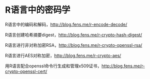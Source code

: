 # R语言中的密码学

R语言中的编码和解码，http://blog.fens.me/r-encode-decode/

R语言创建哈希摘要digest，http://blog.fens.me/r-crypto-hash-digest/

R语言进行非对称加密RSA，http://blog.fens.me/r-crypto-openssl-rsa/

R语言进行AES对称加密，http://blog.fens.me/r-crypto-aes/

用R语言配合openssl命令行生成和管理x509证书，http://blog.fens.me/r-crypto-openssl-cert/
